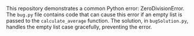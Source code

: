 This repository demonstrates a common Python error: ZeroDivisionError. The `bug.py` file contains code that can cause this error if an empty list is passed to the `calculate_average` function.  The solution, in `bugSolution.py`, handles the empty list case gracefully, preventing the error.